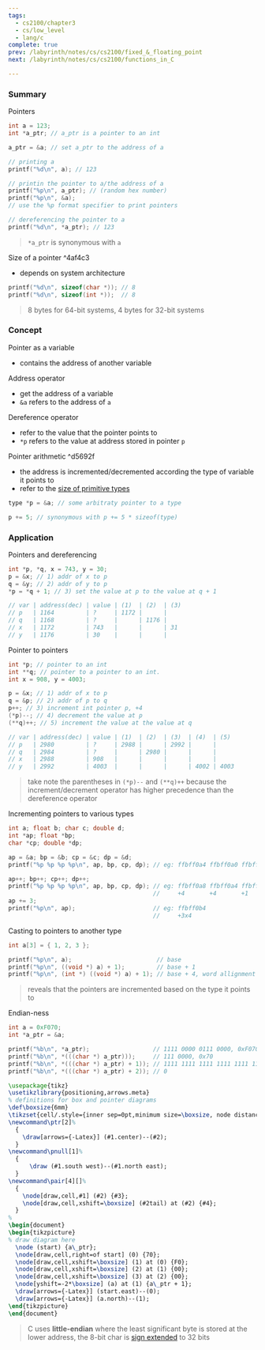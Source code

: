 ```yaml
---
tags:
  - cs2100/chapter3
  - cs/low_level
  - lang/c
complete: true
prev: /labyrinth/notes/cs/cs2100/fixed_&_floating_point
next: /labyrinth/notes/cs/cs2100/functions_in_C

---
```

### Summary
Pointers
```c
int a = 123;
int *a_ptr; // a_ptr is a pointer to an int

a_ptr = &a; // set a_ptr to the address of a

// printing a
printf("%d\n", a); // 123

// printin the pointer to a/the address of a
printf("%p\n", a_ptr); // (random hex number)
printf("%p\n", &a);
// use the %p format specifier to print pointers

// dereferencing the pointer to a
printf("%d\n", *a_ptr); // 123
```
> `*a_ptr` is synonymous with `a`

Size of a pointer ^4af4c3
- depends on system architecture

```c
printf("%d\n", sizeof(char *)); // 8
printf("%d\n", sizeof(int *));  // 8
```
> 8 bytes for 64-bit systems, 4 bytes for 32-bit systems
### Concept
Pointer as a variable
- contains the address of another variable

Address operator
- get the address of a variable
- `&a` refers to the address of `a`

Dereference operator
- refer to the value that the pointer points to
- `*p` refers to the value at address stored in pointer `p`

Pointer arithmetic ^d5692f
- the address is incremented/decremented according the type of variable it points to
- refer to the [size of primitive types](/labyrinth/notes/cs/cs2100/data_representation#^9f8289)

```c
type *p = &a; // some arbitraty pointer to a type

p += 5; // synonymous with p += 5 * sizeof(type)
```
### Application
Pointers and dereferencing
```c
int *p, *q, x = 743, y = 30;
p = &x; // 1) addr of x to p
q = &y; // 2) addr of y to p
*p = *q + 1; // 3) set the value at p to the value at q + 1

// var | address(dec) | value | (1)  | (2)  | (3)
// p   | 1164         | ?     | 1172 |      |
// q   | 1168         | ?     |      | 1176 |
// x   | 1172         | 743   |      |      | 31
// y   | 1176         | 30    |      |      |
```

Pointer to pointers
```c
int *p; // pointer to an int  
int **q; // pointer to a pointer to an int.  
int x = 908, y = 4003;  

p = &x; // 1) addr of x to p
q = &p; // 2) addr of p to q
p++; // 3) increment int pointer p, +4 
(*p)--; // 4) decrement the value at p
(**q)++; // 5) increment the value at the value at q

// var | address(dec) | value | (1)  | (2)  | (3)  | (4)  | (5)
// p   | 2980         | ?     | 2988 |      | 2992 |      |
// q   | 2984         | ?     |      | 2980 |      |      |
// x   | 2988         | 908   |      |      |      |      |
// y   | 2992         | 4003  |      |      |      | 4002 | 4003
```
> take note the parentheses in `(*p)--` and `(**q)++` because the increment/decrement operator has higher precedence than the dereference operator

Incrementing pointers to various types
```c
int a; float b; char c; double d;
int *ap; float *bp; 
char *cp; double *dp;

ap = &a; bp = &b; cp = &c; dp = &d;
printf("%p %p %p %p\n", ap, bp, cp, dp); // eg: ffbff0a4 ffbff0a0 ffbff09f ffbff090

ap++; bp++; cp++; dp++;
printf("%p %p %p %p\n", ap, bp, cp, dp); // eg: ffbff0a8 ffbff0a4 ffbff0a0 ffbff098
                                         //     +4       +4       +1       +8
ap += 3;
printf("%p\n", ap);                      // eg: ffbff0b4
                                         //     +3x4
```

Casting to pointers to another type
```c
int a[3] = { 1, 2, 3 };

printf("%p\n", a);                        // base
printf("%p\n", ((void *) a) + 1);         // base + 1
printf("%p\n", (int *) ((void *) a) + 1); // base + 4, word allignment for ints during casting
```
> reveals that the pointers are incremented based on the type it points to

Endian-ness
```c
int a = 0xF070;
int *a_ptr = &a;

printf("%b\n", *a_ptr);                  // 1111 0000 0111 0000, 0xF070
printf("%b\n", *(((char *) a_ptr)));     // 111 0000, 0x70
printf("%b\n", *(((char *) a_ptr) + 1)); // 1111 1111 1111 1111 1111 1111 1111 0000, 0xF0 sign extended to 32-bit
printf("%b\n", *(((char *) a_ptr) + 2)); // 0
```
```tikz
\usepackage{tikz}
\usetikzlibrary{positioning,arrows.meta}
% definitions for box and pointer diagrams
\def\boxsize{6mm}
\tikzset{cell/.style={inner sep=0pt,minimum size=\boxsize, node distance=1em and 3.5em}}
\newcommand\ptr[2]%
  {
    \draw[arrows={-Latex}] (#1.center)--(#2);
  }
\newcommand\pnull[1]%
  {
      \draw (#1.south west)--(#1.north east);
  }
\newcommand\pair[4][]%
  {
    \node[draw,cell,#1] (#2) {#3};
    \node[draw,cell,xshift=\boxsize] (#2tail) at (#2) {#4};
  }
% 
\begin{document}
\begin{tikzpicture}
% draw diagram here
  \node (start) {a\_ptr};
  \node[draw,cell,right=of start] (0) {70};
  \node[draw,cell,xshift=\boxsize] (1) at (0) {F0};
  \node[draw,cell,xshift=\boxsize] (2) at (1) {00};
  \node[draw,cell,xshift=\boxsize] (3) at (2) {00};
  \node[yshift=-2*\boxsize] (a) at (1) {a\_ptr + 1};
  \draw[arrows={-Latex}] (start.east)--(0);
  \draw[arrows={-Latex}] (a.north)--(1);  
\end{tikzpicture}
\end{document}
```
> C uses **little-endian** where the least significant byte is stored at the lower address, the 8-bit char is [sign extended](/labyrinth/notes/cs/cs2100/signed_numbers#^0e56f7) to 32 bits